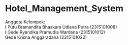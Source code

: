 # Hotel_Management_System

Anggota Kelompok:   
I Putu Bramandita Bhaskara Udiana Putra (2315101008)  
I Gede Ryandika Pramudia Wardana (2315101012)  
Gede Krisna Anggaradana (2315101022)
